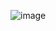 ![image](https://user-images.githubusercontent.com/83513160/214648128-8c244cbf-cf45-4b78-bf82-7eefa12640a7.png)
